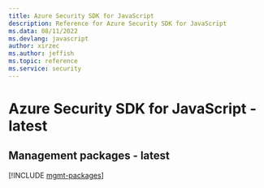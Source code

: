 ```yaml
---
title: Azure Security SDK for JavaScript
description: Reference for Azure Security SDK for JavaScript
ms.data: 08/11/2022
ms.devlang: javascript
author: xirzec
ms.author: jeffish
ms.topic: reference
ms.service: security
---
```

# Azure Security SDK for JavaScript - latest

## Management packages - latest
[!INCLUDE [mgmt-packages](security-mgmt-index.md)]
